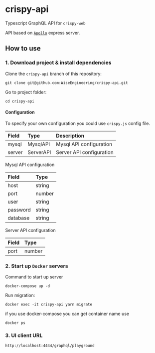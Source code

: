 # crispy-api
Typescript GraphQL API for `crispy-web`

API based on [`Apollo`](https://www.apollographql.com/docs/apollo-server/) express server. 

## How to use

### 1. Download project & install dependencies

Clone the `crispy-api` branch of this repository:

```
git clone git@github.com:WiseEngineering/crispy-api.git
```

Go to project folder:

```
cd crispy-api
```

#### Configuration

To specify your own configuration you could use `crispy.js` config file.

| Field | Type | Description |
| :---  |  :---  |  :--- |
| mysql | MysqlAPI | Mysql API configuration |
| server | ServerAPI | Server API configuration |

Mysql API configuration

| Field | Type |
| :--- |  :--- |
| host | string |
| port | number |
| user | string |
| password | string |
| database | string |

Server API configuration

| Field | Type |
| :---  |  :---  |
| port | number |

### 2. Start up `Docker` servers

Command to start up server

```
docker-compose up -d
```

Run migration:

```
docker exec -it crispy-api yarn migrate
```

if you use docker-compose you can get container name use

```
docker ps
```

### 3. UI client URL

```
http://localhost:4444/graphql/playground
```
